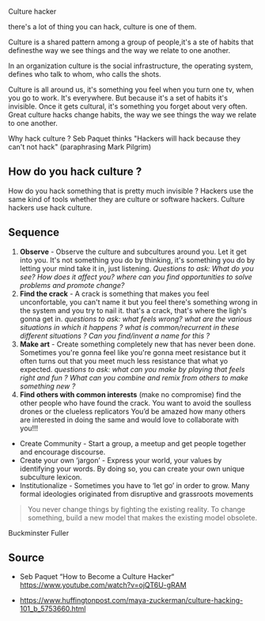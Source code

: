 Culture hacker

there's a lot of thing you can hack, culture is one of them.

Culture is a shared pattern among a group of people,it's a ste of habits that definesthe way we see things and the way we relate to one another.

In an organization culture is the social infrastructure, the operating system, defines who talk to whom, who calls the shots.

Culture is all around us, it's something you feel when you turn one tv, when you go to work. It's everywhere. But because it's a set of habits it's invisible. Once it gets cultural, it's something you forget about very often. Great culture hacks change habits, the way we see things the way we relate to one another.


Why hack culture ? Seb Paquet thinks "Hackers will hack because they can't not hack" (paraphrasing Mark Pilgrim)

## How do you hack culture ?
How do you hack something that is pretty much invisible ? Hackers use the same kind of tools whether they are culture or software hackers. Culture hackers use hack culture.

## Sequence

1. **Observe** - Observe the culture and subcultures around you. Let it get into you. It's not something you do by thinking, it's something you do by letting your mind take it in, just listening. *Questions to ask:  What do you see? How does it affect you? where can you find opportunities to solve problems and promote change?*
2. **Find the crack** - A crack is something that makes you feel unconfortable, you can't name it but you feel there's something wrong in the system and you try to nail it. that's a crack, that's where the ligh's gonna get in.
*questions to ask: what feels wrong? what are the various situations in which it happens ? what is common/recurrent in these different situations ? Can you find/invent a name for this ?*
3. **Make art** - Create something completely new that has never been done. Sometimes you're gonna feel like you're gonna meet resistance but it often turns out that you meet much less resistance that what yo expected. *questions to ask: what can you make by playing that feels right and fun ? What can you combine and remix from others to make something new ?*
4. **Find others with common interests** (make no compromise) find the other people who have found the crack. You want to avoid the soulless drones or the clueless replicators You’d be amazed how many others are interested in doing the same and would love to collaborate with you!!!
- Create Community - Start a group, a meetup and get people together and encourage discourse.
- Create your own ‘jargon’ - Express your world, your values by identifying your words. By doing so, you can create your own unique subculture lexicon.
- Institutionalize - Sometimes you have to ‘let go’ in order to grow. Many formal ideologies originated from disruptive and grassroots movements




> You never change things by fighting the existing reality. To change something, build a new model that makes the existing model obsolete.

Buckminster Fuller


## Source

-  Seb Paquet “How to Become a Culture Hacker“ https://www.youtube.com/watch?v=ojQT6U-gRAM

- https://www.huffingtonpost.com/maya-zuckerman/culture-hacking-101_b_5753660.html
